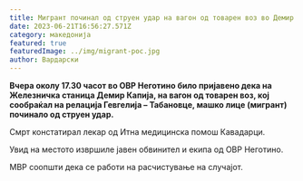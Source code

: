 ```yaml
---
title: Мигрант починал од струен удар на вагон од товарен воз во Демир Капија
date: 2023-06-21T16:56:27.571Z
category: македонија
featured: true
featuredImage: ../img/migrant-poc.jpg
author: Вардарски
---
```

<!--StartFragment-->

**Вчера околу 17.30 часот во ОВР Неготино било пријавено дека на Железничка станица Демир Капија, на вагон од товарен воз, кој сообраќал на релација Гевгелија – Табановце, машко лице (мигрант) починало од струен удар.**

Смрт констатирал лекар од Итна медицинска помош Кавадарци.

Увид на местото извршиле јавен обвинител и екипа од ОВР Неготино.

МВР соопшти дека се работи на расчистување на случајот.

<!--EndFragment-->